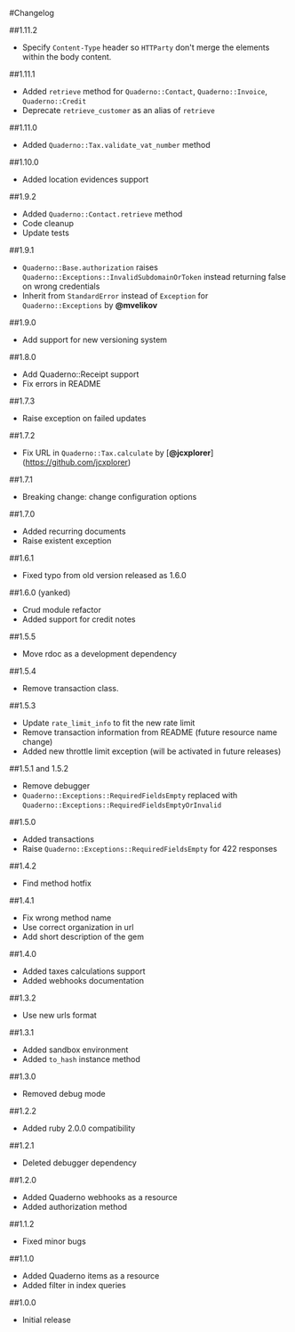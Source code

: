 #Changelog

##1.11.2
* Specify `Content-Type` header so `HTTParty` don't merge the elements within the body content.

##1.11.1
* Added `retrieve` method for `Quaderno::Contact`, `Quaderno::Invoice`, `Quaderno::Credit`
* Deprecate `retrieve_customer` as an alias of `retrieve`

##1.11.0
* Added `Quaderno::Tax.validate_vat_number` method

##1.10.0
 * Added location evidences support

##1.9.2
 * Added `Quaderno::Contact.retrieve` method
 * Code cleanup
 * Update tests

##1.9.1
 * `Quaderno::Base.authorization` raises `Quaderno::Exceptions::InvalidSubdomainOrToken` instead returning false on wrong credentials
 * Inherit from `StandardError` instead of `Exception` for `Quaderno::Exceptions` by **@mvelikov**

##1.9.0
 * Add support for new versioning system

##1.8.0
 * Add Quaderno::Receipt support
 * Fix errors in README

##1.7.3
 * Raise exception on failed updates

##1.7.2
 * Fix URL in `Quaderno::Tax.calculate` by [**@jcxplorer**] (https://github.com/jcxplorer)

##1.7.1
 * Breaking change: change configuration options

##1.7.0
 * Added recurring documents
 * Raise existent exception

##1.6.1
 * Fixed typo from old version released as 1.6.0

##1.6.0 (yanked)
 * Crud module refactor
 * Added support for credit notes

##1.5.5
 * Move rdoc as a development dependency

##1.5.4
* Remove transaction class.

##1.5.3
* Update `rate_limit_info` to fit the new rate limit
* Remove transaction information from README (future resource name change)
* Added new throttle limit exception (will be activated in future releases)

##1.5.1 and 1.5.2
* Remove debugger
* `Quaderno::Exceptions::RequiredFieldsEmpty` replaced with `Quaderno::Exceptions::RequiredFieldsEmptyOrInvalid`

##1.5.0
* Added transactions
* Raise `Quaderno::Exceptions::RequiredFieldsEmpty` for 422 responses

##1.4.2
* Find method hotfix

##1.4.1
* Fix wrong method name
* Use correct organization in url
* Add short description of the gem

##1.4.0
* Added taxes calculations support
* Added webhooks documentation

##1.3.2

* Use new urls format

##1.3.1

* Added sandbox environment
* Added `to_hash` instance method

##1.3.0

* Removed debug mode

##1.2.2

* Added ruby 2.0.0 compatibility

##1.2.1

* Deleted debugger dependency

##1.2.0

* Added Quaderno webhooks as a resource
* Added authorization method

##1.1.2

* Fixed minor bugs

##1.1.0

* Added Quaderno items as a resource
* Added filter in index queries

##1.0.0

* Initial release
